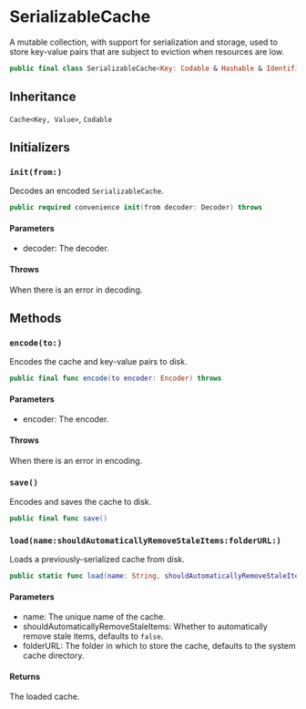 # SerializableCache

A mutable collection, with support for serialization and storage, used to store key-value pairs that are subject to eviction when resources are low.

``` swift
public final class SerializableCache<Key: Codable & Hashable & Identifiable, Value: Codable>: Cache<Key, Value>, Codable
```

## Inheritance

`Cache<Key, Value>`, `Codable`

## Initializers

### `init(from:)`

Decodes an encoded `SerializableCache`.

``` swift
public required convenience init(from decoder: Decoder) throws
```

#### Parameters

  - decoder: The decoder.

#### Throws

When there is an error in decoding.

## Methods

### `encode(to:)`

Encodes the cache and key-value pairs to disk.

``` swift
public final func encode(to encoder: Encoder) throws
```

#### Parameters

  - encoder: The encoder.

#### Throws

When there is an error in encoding.

### `save()`

Encodes and saves the cache to disk.

``` swift
public final func save()
```

### `load(name:shouldAutomaticallyRemoveStaleItems:folderURL:)`

Loads a previously-serialized cache from disk.

``` swift
public static func load(name: String, shouldAutomaticallyRemoveStaleItems: Bool = false, folderURL: URL? = FileManager.default.urls(for: .cachesDirectory, in: .userDomainMask).first) -> SerializableCache<Key, Value>
```

#### Parameters

  - name: The unique name of the cache.
  - shouldAutomaticallyRemoveStaleItems: Whether to automatically remove stale items, defaults to `false`.
  - folderURL: The folder in which to store the cache, defaults to the system cache directory.

#### Returns

The loaded cache.
